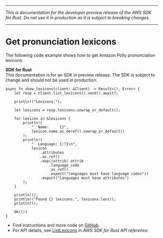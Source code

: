 --------

 *This is documentation for the developer preview release of the AWS SDK for Rust\. Do not use it in production as it is subject to breaking changes\.* 

--------

# Get pronunciation lexicons<a name="polly_ListLexicons_rust_topic"></a>

The following code example shows how to get Amazon Polly pronunciation lexicons\.

**SDK for Rust**  
This documentation is for an SDK in preview release\. The SDK is subject to change and should not be used in production\.
  

```
async fn show_lexicons(client: &Client) -> Result<(), Error> {
    let resp = client.list_lexicons().send().await?;

    println!("Lexicons:");

    let lexicons = resp.lexicons.unwrap_or_default();

    for lexicon in &lexicons {
        println!(
            "  Name:     {}",
            lexicon.name.as_deref().unwrap_or_default()
        );
        println!(
            "  Language: {:?}\n",
            lexicon
                .attributes
                .as_ref()
                .map(|attrib| attrib
                    .language_code
                    .as_ref()
                    .expect("languages must have language codes"))
                .expect("languages must have attributes")
        );
    }

    println!();
    println!("Found {} lexicons.", lexicons.len());
    println!();

    Ok(())
}
```
+  Find instructions and more code on [GitHub](https://github.com/awsdocs/aws-doc-sdk-examples/tree/main/.rust_alpha/polly#code-examples)\. 
+  For API details, see [ListLexicons](https://awslabs.github.io/aws-sdk-rust/) in *AWS SDK for Rust API reference*\. 
